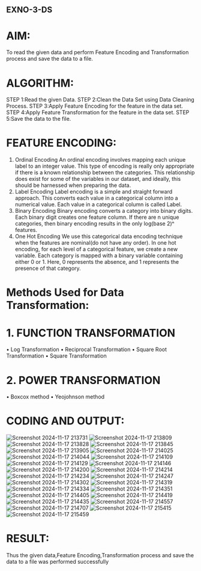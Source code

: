 ## EXNO-3-DS

# AIM:
To read the given data and perform Feature Encoding and Transformation process and save the data to a file.

# ALGORITHM:
STEP 1:Read the given Data.
STEP 2:Clean the Data Set using Data Cleaning Process.
STEP 3:Apply Feature Encoding for the feature in the data set.
STEP 4:Apply Feature Transformation for the feature in the data set.
STEP 5:Save the data to the file.

# FEATURE ENCODING:
1. Ordinal Encoding
An ordinal encoding involves mapping each unique label to an integer value. This type of encoding is really only appropriate if there is a known relationship between the categories. This relationship does exist for some of the variables in our dataset, and ideally, this should be harnessed when preparing the data.
2. Label Encoding
Label encoding is a simple and straight forward approach. This converts each value in a categorical column into a numerical value. Each value in a categorical column is called Label.
3. Binary Encoding
Binary encoding converts a category into binary digits. Each binary digit creates one feature column. If there are n unique categories, then binary encoding results in the only log(base 2)ⁿ features.
4. One Hot Encoding
We use this categorical data encoding technique when the features are nominal(do not have any order). In one hot encoding, for each level of a categorical feature, we create a new variable. Each category is mapped with a binary variable containing either 0 or 1. Here, 0 represents the absence, and 1 represents the presence of that category.

# Methods Used for Data Transformation:
  # 1. FUNCTION TRANSFORMATION
• Log Transformation
• Reciprocal Transformation
• Square Root Transformation
• Square Transformation
  # 2. POWER TRANSFORMATION
• Boxcox method
• Yeojohnson method

# CODING AND OUTPUT:
![Screenshot 2024-11-17 213731](https://github.com/user-attachments/assets/5dc11d73-c8cc-4b80-b7e9-9431914fcad5)
![Screenshot 2024-11-17 213809](https://github.com/user-attachments/assets/1b952f6b-a3a3-4d52-823a-da7525a2e321)
![Screenshot 2024-11-17 213828](https://github.com/user-attachments/assets/7d2a8954-17ac-4a12-bce4-d9c66e7b216d)
![Screenshot 2024-11-17 213845](https://github.com/user-attachments/assets/8cb863ab-5667-40cf-bd1a-1f137e28d70c)
![Screenshot 2024-11-17 213905](https://github.com/user-attachments/assets/e9c9ea6e-c777-4c06-93d1-7f845a8b247a)
![Screenshot 2024-11-17 214025](https://github.com/user-attachments/assets/8b7b61b4-9571-419a-82b2-2c7c8fbad444)
![Screenshot 2024-11-17 214044](https://github.com/user-attachments/assets/87a626c7-b818-40fe-a022-46b62698012e)
![Screenshot 2024-11-17 214109](https://github.com/user-attachments/assets/00c757a8-b1ac-4143-afac-934e357c5def)
![Screenshot 2024-11-17 214129](https://github.com/user-attachments/assets/d123a0ba-8cc6-4e63-aa60-71ee9288e487)
![Screenshot 2024-11-17 214146](https://github.com/user-attachments/assets/b66e9879-1c1d-4ae2-9b3f-21c6149cb7df)
![Screenshot 2024-11-17 214200](https://github.com/user-attachments/assets/4b202786-2530-4073-9497-90df9e9bf128)
![Screenshot 2024-11-17 214214](https://github.com/user-attachments/assets/0c8e274b-d73b-4c84-b3b5-e8561d7a3bcb)
![Screenshot 2024-11-17 214234](https://github.com/user-attachments/assets/4d037aa6-a428-4361-ac93-ddbb4601cdde)
![Screenshot 2024-11-17 214247](https://github.com/user-attachments/assets/f1c71d05-3f7e-4329-a6b3-46f552bc43da)
![Screenshot 2024-11-17 214302](https://github.com/user-attachments/assets/cbc2ff39-dd46-474b-925a-80c15b3b1828)
![Screenshot 2024-11-17 214319](https://github.com/user-attachments/assets/cc2908c4-8bfa-4894-bf7b-c2d570ed24cc)
![Screenshot 2024-11-17 214334](https://github.com/user-attachments/assets/3cbd65cb-d5d5-4bc3-ba94-e8b8488628e6)
![Screenshot 2024-11-17 214351](https://github.com/user-attachments/assets/6eb93366-2b10-4a39-9247-87b541c10bf7)
![Screenshot 2024-11-17 214405](https://github.com/user-attachments/assets/6dec66fe-9639-456c-ad36-deba67499a4e)
![Screenshot 2024-11-17 214419](https://github.com/user-attachments/assets/7d67d373-4d23-4415-a5f9-2ad9aea3d2a0)
![Screenshot 2024-11-17 214435](https://github.com/user-attachments/assets/515d81a5-a06a-43fb-8d0d-7bf169270eca)
![Screenshot 2024-11-17 214557](https://github.com/user-attachments/assets/9f14de73-8099-4eae-9741-7a5754a401f9)
![Screenshot 2024-11-17 214707](https://github.com/user-attachments/assets/a29dc908-9954-4d46-956d-8fbee23a7bd7)
![Screenshot 2024-11-17 215415](https://github.com/user-attachments/assets/65b65d46-4a6f-49d1-a102-e084ca7fa31f)
![Screenshot 2024-11-17 215459](https://github.com/user-attachments/assets/be2c3e53-0e46-41ee-8f12-3c2e3826c508)
# RESULT:
Thus the given data,Feature Encoding,Transformation process and save the data to a file was performed successfully

       
